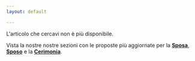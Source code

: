 ```yaml
---
layout: default

---
```

L'articolo che cercavi non è più disponibile.

Vista la nostre nostre sezioni con le proposte più aggiornate per la [**Sposa**](https://www.gaggiolisposi.it/sposa/ "Abiti da Sposa"), [**Sposo**](https://www.gaggiolisposi.it/sposo/ "Abiti da Sposo") e la [**Cerimonia**](https://www.gaggiolisposi.it/cerimonia/ "Abiti da Cerimonia").